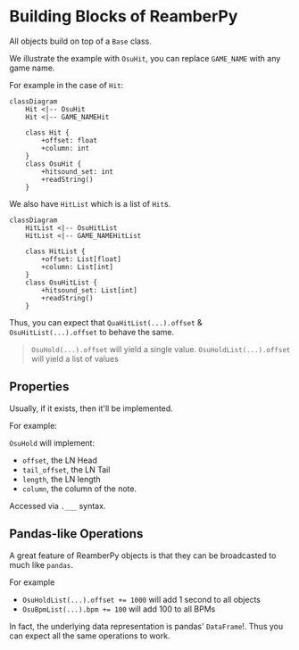 # Building Blocks of ReamberPy

All objects build on top of a `Base` class.

We illustrate the example with `OsuHit`, you can replace `GAME_NAME` with any
game name.

For example in the case of `Hit`:

```mermaid
classDiagram
    Hit <|-- OsuHit
    Hit <|-- GAME_NAMEHit

    class Hit {
        +offset: float
        +column: int
    }
    class OsuHit {
        +hitsound_set: int
        +readString()
    }
```

We also have `HitList` which is a list of `Hit`s.

```mermaid
classDiagram
    HitList <|-- OsuHitList
    HitList <|-- GAME_NAMEHitList

    class HitList {
        +offset: List[float]
        +column: List[int]
    }
    class OsuHitList {
        +hitsound_set: List[int]
        +readString()
    }
```

Thus, you can expect that `QuaHitList(...).offset` & `OsuHitList(...).offset`
to behave the same.

>`OsuHold(...).offset` will yield a single value.
>`OsuHoldList(...).offset` will yield a list of values

## Properties

Usually, if it exists, then it'll be implemented.

For example:

`OsuHold` will implement:

- `offset`, the LN Head
- `tail_offset`, the LN Tail
- `length`, the LN length
- `column`, the column of the note.

Accessed via `.___` syntax.

## Pandas-like Operations

A great feature of ReamberPy objects is that they can be broadcasted to much
like `pandas`.

For example

- `OsuHoldList(...).offset += 1000` will add 1 second to all objects
- `OsuBpmList(...).bpm += 100` will add 100 to all BPMs

In fact, the underlying data representation is pandas' `DataFrame`!.
Thus you can expect all the same operations to work.
